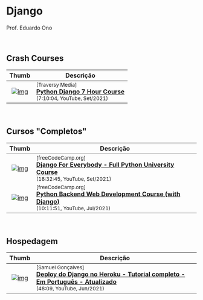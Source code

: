 
# Django

Prof. Eduardo Ono

<br>

## Crash Courses

| Thumb | Descrição |
| :-: | --- |
| [![img](https://img.youtube.com/vi/PtQiiknWUcI/default.jpg)](https://www.youtube.com/watch?v=PtQiiknWUcI) | <sup>[Traversy Media]</sup><br>[__Python Django 7 Hour Course__](https://www.youtube.com/watch?v=PtQiiknWUcI)<br><sub>(7:10:04, YouTube, Set/2021)</sub>

<br>

## Cursos "Completos"

| Thumb | Descrição |
| :-: | --- |
| [![img](https://img.youtube.com/vi/o0XbHvKxw7Y/default.jpg)](https://www.youtube.com/watch?v=o0XbHvKxw7Y) | <sup>[freeCodeCamp.org]</sup><br>[__Django For Everybody - Full Python University Course__](https://www.youtube.com/watch?v=o0XbHvKxw7Y)<br><sub>(18:32:45, YouTube, Set/2021)</sub>
| [![img](https://img.youtube.com/vi/jBzwzrDvZ18/default.jpg)](https://www.youtube.com/watch?v=jBzwzrDvZ18) | <sup>[freeCodeCamp.org]</sup><br>[__Python Backend Web Development Course (with Django)__](https://www.youtube.com/watch?v=jBzwzrDvZ18)<br><sub>(10:11:51, YouTube, Jul/2021)</sub>

<br>

## Hospedagem

| Thumb | Descrição |
| :-: | --- |
| [![img](https://img.youtube.com/vi/8l8xwvRO1_U/default.jpg)](https://www.youtube.com/watch?v=8l8xwvRO1_U) | <sup>[Samuel Gonçalves]</sup><br>[__Deploy do Django no Heroku - Tutorial completo - Em Português - Atualizado__](https://www.youtube.com/watch?v=8l8xwvRO1_U)<br><sub>(48:09, YouTube, Jun/2021)</sub>

<br>

